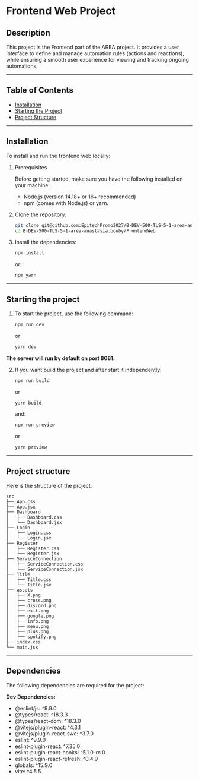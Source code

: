 # Frontend Web Project

## Description

This project is the Frontend part of the AREA project. It provides a user interface to define and manage automation rules (actions and reactions), while ensuring a smooth user experience for viewing and tracking ongoing automations.

---

## Table of Contents

-   [Installation](#installation)
-   [Starting the Project](#starting-the-project)
-   [Project Structure](#project-structure)

---

## Installation

To install and run the frontend web locally:

1. Prerequisites

    Before getting started, make sure you have the following installed on your machine:

    -   Node.js (version 14.18+ or 16+ recommended)
    -   npm (comes with Node.js) or yarn.

2. Clone the repository:

    ```bash
    git clone git@github.com:EpitechPromo2027/B-DEV-500-TLS-5-1-area-anastasia.bouby.git
    cd B-DEV-500-TLS-5-1-area-anastasia.bouby/FrontendWeb
    ```

3. Install the dependencies:
    ```bash
    npm install
    ```

    or:
    ```bash
    npm yarn
    ```

---

## Starting the project

1. To start the project, use the following command:
    ```bash
    npm run dev
    ```

    or
    ```bash
    yarn dev
    ```

**The server will run by default on port 8081.**


2. If you want build the project and after start it independently:
    ```bash
    npm run build
    ```

    or
    ```bash
    yarn build
    ```

    and:
    ```bash
    npm run preview
    ```

    or
    ```bash
    yarn preview
    ```

---

## Project structure

Here is the structure of the project:

    src
    ├── App.css
    ├── App.jsx
    ├── Dashboard
    │   ├── Dashboard.css
    │   └── Dashboard.jsx
    ├── Login
    │   ├── Login.css
    │   └── Login.jsx
    ├── Register
    │   ├── Register.css
    │   └── Register.jsx
    ├── ServiceConnection
    │   ├── ServiceConnection.css
    │   └── ServiceConnection.jsx
    ├── Title
    │   ├── Title.css
    │   └── Title.jsx
    ├── assets
    │   ├── X.png
    │   ├── cross.png
    │   ├── discord.png
    │   ├── exit.png
    │   ├── google.png
    │   ├── info.png
    │   ├── menu.png
    │   ├── plus.png
    │   └── spotify.png
    ├── index.css
    └── main.jsx
---

## Dependencies

The following dependencies are required for the project:

**Dev Dependencies:**

-   @eslint/js: ^9.9.0
-   @types/react: ^18.3.3
-   @types/react-dom: ^18.3.0
-   @vitejs/plugin-react: ^4.3.1
-   @vitejs/plugin-react-swc: ^3.7.0
-   eslint: ^9.9.0
-   eslint-plugin-react: ^7.35.0
-   eslint-plugin-react-hooks: ^5.1.0-rc.0
-   eslint-plugin-react-refresh: ^0.4.9
-   globals: ^15.9.0
-   vite: ^4.5.5
